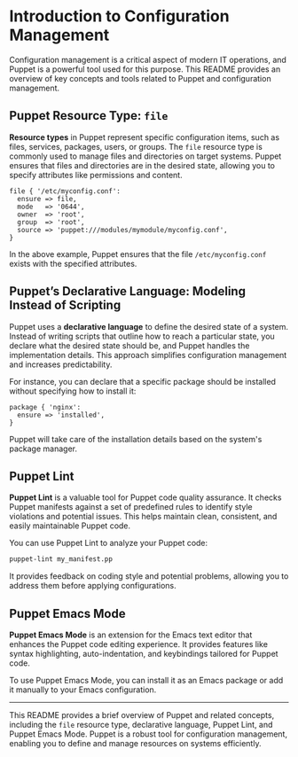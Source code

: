 
# Introduction to Configuration Management

Configuration management is a critical aspect of modern IT operations, and Puppet is a powerful tool used for this purpose. This README provides an overview of key concepts and tools related to Puppet and configuration management.

## Puppet Resource Type: `file`

**Resource types** in Puppet represent specific configuration items, such as files, services, packages, users, or groups. The `file` resource type is commonly used to manage files and directories on target systems. Puppet ensures that files and directories are in the desired state, allowing you to specify attributes like permissions and content.

```puppet
file { '/etc/myconfig.conf':
  ensure => file,
  mode   => '0644',
  owner  => 'root',
  group  => 'root',
  source => 'puppet:///modules/mymodule/myconfig.conf',
}
```

In the above example, Puppet ensures that the file `/etc/myconfig.conf` exists with the specified attributes.

## Puppet’s Declarative Language: Modeling Instead of Scripting

Puppet uses a **declarative language** to define the desired state of a system. Instead of writing scripts that outline how to reach a particular state, you declare what the desired state should be, and Puppet handles the implementation details. This approach simplifies configuration management and increases predictability.

For instance, you can declare that a specific package should be installed without specifying how to install it:

```puppet
package { 'nginx':
  ensure => 'installed',
}
```

Puppet will take care of the installation details based on the system's package manager.

## Puppet Lint

**Puppet Lint** is a valuable tool for Puppet code quality assurance. It checks Puppet manifests against a set of predefined rules to identify style violations and potential issues. This helps maintain clean, consistent, and easily maintainable Puppet code.

You can use Puppet Lint to analyze your Puppet code:

```bash
puppet-lint my_manifest.pp
```

It provides feedback on coding style and potential problems, allowing you to address them before applying configurations.

## Puppet Emacs Mode

**Puppet Emacs Mode** is an extension for the Emacs text editor that enhances the Puppet code editing experience. It provides features like syntax highlighting, auto-indentation, and keybindings tailored for Puppet code.

To use Puppet Emacs Mode, you can install it as an Emacs package or add it manually to your Emacs configuration.

---

This README provides a brief overview of Puppet and related concepts, including the `file` resource type, declarative language, Puppet Lint, and Puppet Emacs Mode. Puppet is a robust tool for configuration management, enabling you to define and manage resources on systems efficiently.
